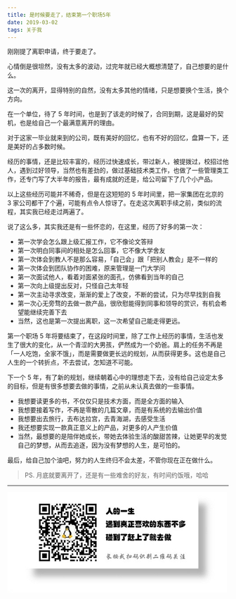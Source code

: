 ```yaml
---
title: 是时候要走了，结束第一个职场5年
date: 2019-03-02
tags: 关于我
---
```


刚刚提了离职申请，终于要走了。

心情倒是很坦然，没有太多的波动，过完年就已经大概想清楚了，自己想要的是什么。

这一次的离开，显得特别的自然，没有太多其他的情绪，只是想要换个生活，换个方向。

在一个单位，待了 5 年时间，也是到了该走的时候了，合同到期，这是最好的契机，也是给自己一个最满意离开的理由。

对于这家一毕业就来到的公司，既有美好的回忆，也有不好的回忆，盘算一下，还是美好的占多数时候。

经历的事情，还是比较丰富的，经历过快速成长，带过新人，被提拨过，校招过他人，遇到过好领导，当然也有差劲的，做过基础技术类工作，也做了一些管理类工作，还专门写了大半年的报告，最有成就的还是，给公司留下了几个小产品。

以上这些经历可能并不稀奇，但是在这短短的 5 年时间里，把一家集团在北京的 3 家公司都干了个遍，可能有点令人惊讶了。在走这次离职手续之前，类似的流程，其实我已经走过两遍了。

说了这么多，其实我还是有一些怀恋的，在这里，经历了好多的第一次：

- 第一次学会怎么跟上级汇报工作，它不像论文答辩
- 第一次明白同事间的相处是怎么回事，它不像大学舍友
- 第一次体会到教人不是那么容易，「自己会」跟「把别人教会」是不一样的
- 第一次体会到团队协作的困难，原来管理是一门大学问
- 第一次面试他人，看着对面紧张的面孔，仿佛看到当年的自己
- 第一次向上级提出反对，只怪自己太年轻
- 第一次主动寻求改变，渐渐的爱上了改变，不断的尝试，只为尽早找到自我
- 第一次心无旁骛的去做一款产品，很欣慰能得到同事和领导的赏识，有机会希望能继续完善下去
- 当然，这也是第一次提出离职，这一次希望自己能走得更远。

第一个职场 5 年将要结束了，在这段时间里，除了工作上经历的事情，生活也发生了很大的变化，从一个青涩的大男孩，俨然成为一个奶爸。肩上的任务不再是「一人吃饱，全家不饿」，而是需要做更长远的规划，从而获得更多。这也是自己人生的一个转折点，不去尝试，怎知道不可能。

下一个 5 年，有了新的规划，继续朝着心中的理想走下去，没有给自己设定太多的目标，但是有很多想要去做的事情，之前从未认真去做的一些事情。

- 我想要读更多的书，不仅仅只是技术方面，而是全方面的输入
- 我想要接着写作，不再是零散的几篇文章，而是有系统的去输出价值
- 我想要出去旅行，去布达拉宫，去青海湖，去感受生活
- 我还想要实现一款真正意义上的产品，对更多的人产生价值
- 当然，最想要的是陪伴她成长，带她去体验生活的酸甜苦辣，让她更早的发觉自己的梦想，从而去追逐，因为没有梦想的人生，是可怕的。

最后，给自己加个油吧，努力的人生终归不会太差，不管你现在正在做什么。

> PS. 月底就要离开了，还是有一些难舍的好友，有时间约饭哦，哈哈

---
![](/image/weixin.jpg)